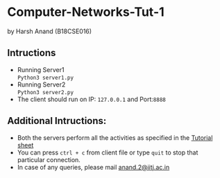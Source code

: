 # Computer-Networks-Tut-1  
by Harsh Anand (B18CSE016)

## Intructions  
- Running Server1  
```Python3 server1.py```  
- Running Server2  
```Python3 server2.py```
- The client should run on IP: ```127.0.0.1``` and Port:```8888```

## Additional Intructions:
- Both the servers perform all the activities as specified in the [Tutorial sheet](Tutorial_1.pdf)
- You can press ```ctrl + c``` from client file or type ```quit``` to stop that particular connection.
- In case of any queries, please mail [anand.2@iitj.ac.in](mailto:anand.2@iitj.ac.in)